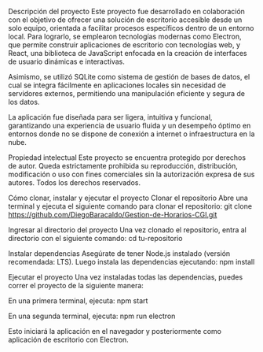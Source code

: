   Descripción del proyecto
Este proyecto fue desarrollado en colaboración con el objetivo de ofrecer una solución de escritorio accesible desde un solo equipo, orientada a facilitar procesos específicos dentro de un entorno local. Para lograrlo, se emplearon tecnologías modernas como Electron, que permite construir aplicaciones de escritorio con tecnologías web, y React, una biblioteca de JavaScript enfocada en la creación de interfaces de usuario dinámicas e interactivas.

Asimismo, se utilizó SQLite como sistema de gestión de bases de datos, el cual se integra fácilmente en aplicaciones locales sin necesidad de servidores externos, permitiendo una manipulación eficiente y segura de los datos.

La aplicación fue diseñada para ser ligera, intuitiva y funcional, garantizando una experiencia de usuario fluida y un desempeño óptimo en entornos donde no se dispone de conexión a internet o infraestructura en la nube.

  Propiedad intelectual
Este proyecto se encuentra protegido por derechos de autor. Queda estrictamente prohibida su reproducción, distribución, modificación o uso con fines comerciales sin la autorización expresa de sus autores. Todos los derechos reservados.

  Cómo clonar, instalar y ejecutar el proyecto
Clonar el repositorio
Abre una terminal y ejecuta el siguiente comando para clonar el repositorio:
git clone https://github.com/DiegoBaracaldo/Gestion-de-Horarios-CGI.git

  Ingresar al directorio del proyecto
Una vez clonado el repositorio, entra al directorio con el siguiente comando:
cd tu-repositorio

  Instalar dependencias
Asegúrate de tener Node.js instalado (versión recomendada: LTS). Luego instala las dependencias ejecutando:
npm install

  Ejecutar el proyecto
Una vez instaladas todas las dependencias, puedes correr el proyecto de la siguiente manera:

  En una primera terminal, ejecuta:
npm start

  En una segunda terminal, ejecuta:
npm run electron

Esto iniciará la aplicación en el navegador y posteriormente como aplicación de escritorio con Electron.
